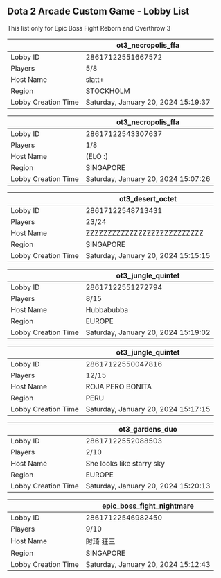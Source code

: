 ## Dota 2 Arcade Custom Game - Lobby List

This list only for Epic Boss Fight Reborn and Overthrow 3

|  | ot3_necropolis_ffa |
| ------ | ------ |
| Lobby ID | 28617122551667572 |
| Players | 5/8 |
| Host Name | slatt+ |
| Region | STOCKHOLM |
| Lobby Creation Time | Saturday, January 20, 2024 15:19:37 |


|  | ot3_necropolis_ffa |
| ------ | ------ |
| Lobby ID | 28617122543307637 |
| Players | 1/8 |
| Host Name | (ELO :) |
| Region | SINGAPORE |
| Lobby Creation Time | Saturday, January 20, 2024 15:07:26 |


|  | ot3_desert_octet |
| ------ | ------ |
| Lobby ID | 28617122548713431 |
| Players | 23/24 |
| Host Name | ZZZZZZZZZZZZZZZZZZZZZZZZZZZ |
| Region | SINGAPORE |
| Lobby Creation Time | Saturday, January 20, 2024 15:15:15 |


|  | ot3_jungle_quintet |
| ------ | ------ |
| Lobby ID | 28617122551272794 |
| Players | 8/15 |
| Host Name | Hubbabubba |
| Region | EUROPE |
| Lobby Creation Time | Saturday, January 20, 2024 15:19:02 |


|  | ot3_jungle_quintet |
| ------ | ------ |
| Lobby ID | 28617122550047816 |
| Players | 12/15 |
| Host Name | ROJA PERO BONITA |
| Region | PERU |
| Lobby Creation Time | Saturday, January 20, 2024 15:17:15 |


|  | ot3_gardens_duo |
| ------ | ------ |
| Lobby ID | 28617122552088503 |
| Players | 2/10 |
| Host Name | She looks like starry sky |
| Region | EUROPE |
| Lobby Creation Time | Saturday, January 20, 2024 15:20:13 |


|  | epic_boss_fight_nightmare |
| ------ | ------ |
| Lobby ID | 28617122546982450 |
| Players | 9/10 |
| Host Name | 时琦 狂三 |
| Region | SINGAPORE |
| Lobby Creation Time | Saturday, January 20, 2024 15:12:43 |



